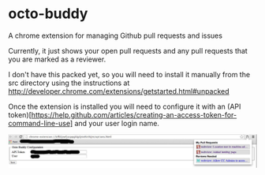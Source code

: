 octo-buddy
==========

A chrome extension for managing Github pull requests and issues

Currently, it just shows your open pull requests and any pull requests that
you are marked as a reviewer.

I don't have this packed yet, so you will need to install it manually from the
src directory using the instructions at
http://developer.chrome.com/extensions/getstarted.html#unpacked

Once the extension is installed you will need to configure it with an (API
token)[https://help.github.com/articles/creating-an-access-token-for-command-line-use]
and your user login name.


![Screenshot](docs/screenshot.jpg)
